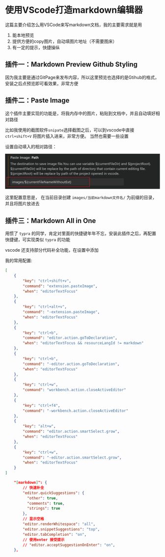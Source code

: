 # 使用VScode打造markdown编辑器

这篇主要介绍怎么用VSCode来写markdown文档，我的主要需求就是用
1. 能本地预览
2. 提供方便的copy图片，自动填图片地址（不需要图床）
3. 有一定的提示，快捷操纵

## 插件一：Markdown Preview Github Styling

因为我主要是通过GitPage来发布内容，所以这里预览也选择的是Gtihub的格式，安装之后点预览即可看效果，非常方便

## 插件二：Paste Image

这个插件主要实现的功能是，将我内存中的图片，粘贴到文档中，并且自动填好相对路径

比如我使用的截图软件`snipate`选择截图之后，可以到vscode中直接 `ctrl+shift+V` 将图片插入进来，非常方便。 当然也需要一些设置

设置自动填入的相对路径：

![](images/vscode_markdown/2024-04-03-18-48-43.png ':size=300')

这里配置意思是， 在当前目录创建  `images/当前markdown文件名/` 为前缀的目录，并且将图片放进去

## 插件三：Markdown All in One

用惯了 `typra` 的同学，肯定对里面的快捷键年年不忘，安装此插件之后，再配置快捷键，可实现类似 `typra` 的功能

vscode 还支持部分代码补全功能，在设置中添加

我的常用配置:

```json
[
    {
        "key": "ctrl+shift+v",
        "command": "extension.pasteImage",
        "when": "editorTextFocus"
    },
    {
        "key": "ctrl+alt+v",
        "command": "-extension.pasteImage",
        "when": "editorTextFocus"
    },
    {
        "key": "ctrl+b",
        "command": "editor.action.goToDeclaration",
        "when": "editorTextFocus && resourceLangId != markdown"
    },
    {
        "key": "ctrl+b",
        "command": "-editor.action.goToDeclaration",
        "when": "editorTextFocus"
    },
    {
        "key": "ctrl+w",
        "command": "workbench.action.closeActiveEditor"
    },
    {
        "key": "ctrl+f4",
        "command": "-workbench.action.closeActiveEditor"
    },
    {
        "key": "alt+w",
        "command": "editor.action.smartSelect.grow",
        "when": "editorTextFocus"
    },
    {
        "key": "ctrl+w",
        "command": "-editor.action.smartSelect.grow",
        "when": "editorTextFocus"
    }
]
```

```json
    "[markdown]": {
        // 快速补全
        "editor.quickSuggestions": {
          "other": true,
          "comments": true,
          "strings": true
        },
        // 显示空格
        "editor.renderWhitespace": "all",
        "editor.snippetSuggestions": "top",
        "editor.tabCompletion": "on",
        // 使用enter 接受提示
        // "editor.acceptSuggestionOnEnter": "on",
    },
```
